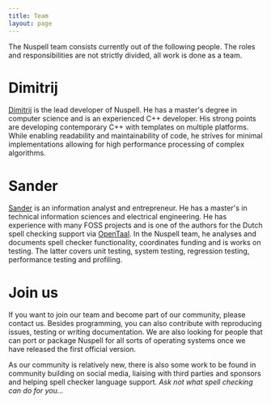 ```yaml
---
title: Team
layout: page
---
```


The Nuspell team consists currently out of the following people. The roles and responsibilities are not strictly divided, all work is done as a team.


# Dimitrij

[Dimitrij](https://github.com/dimztimz) is the lead developer of Nuspell. He has a master's degree in computer science and is an experienced C++ developer. His strong points are developing contemporary C++ with templates on multiple platforms. While enabling readability and maintainability of code, he strives for minimal implementations allowing for high performance processing of complex algorithms.


# Sander

[Sander](https://www.linkedin.com/in/svgeloven/) is an information analyst and entrepreneur. He has a master's in technical information sciences and electrical engineering. He has experience with many FOSS projects and is one of the authors for the Dutch spell checking support via [OpenTaal](https://www.opentaal.org). In the Nuspell team, he analyses and documents spell checker functionality, coordinates funding and is works on testing. The latter covers unit testing, system testing, regression testing, performance testing and profiling.


# Join us

If you want to join our team and become part of our community, please contact us. Besides programming, you can also contribute with reproducing issues, testing or writing documentation. We are also looking for people that can port or package Nuspell for all sorts of operating systems once we have released the first official version.

As our community is relatively new, there is also some work to be found in community building on social media, liaising with third parties and sponsors and helping spell checker language support. *Ask not what spell checking can do for you...*
